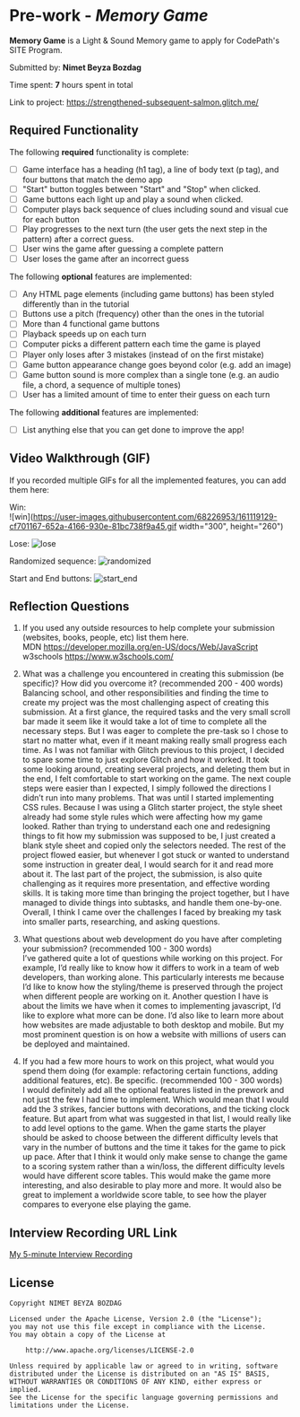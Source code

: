 # Pre-work - *Memory Game*

**Memory Game** is a Light & Sound Memory game to apply for CodePath's SITE Program.

Submitted by: **Nimet Beyza Bozdag**

Time spent: **7** hours spent in total

Link to project: https://strengthened-subsequent-salmon.glitch.me/

## Required Functionality

The following **required** functionality is complete:

* [ ] Game interface has a heading (h1 tag), a line of body text (p tag), and four buttons that match the demo app
* [ ] "Start" button toggles between "Start" and "Stop" when clicked.
* [ ] Game buttons each light up and play a sound when clicked.
* [ ] Computer plays back sequence of clues including sound and visual cue for each button
* [ ] Play progresses to the next turn (the user gets the next step in the pattern) after a correct guess.
* [ ] User wins the game after guessing a complete pattern
* [ ] User loses the game after an incorrect guess

The following **optional** features are implemented:

* [ ] Any HTML page elements (including game buttons) has been styled differently than in the tutorial
* [ ] Buttons use a pitch (frequency) other than the ones in the tutorial
* [ ] More than 4 functional game buttons
* [ ] Playback speeds up on each turn
* [ ] Computer picks a different pattern each time the game is played
* [ ] Player only loses after 3 mistakes (instead of on the first mistake)
* [ ] Game button appearance change goes beyond color (e.g. add an image)
* [ ] Game button sound is more complex than a single tone (e.g. an audio file, a chord, a sequence of multiple tones)
* [ ] User has a limited amount of time to enter their guess on each turn

The following **additional** features are implemented:

- [ ] List anything else that you can get done to improve the app!

## Video Walkthrough (GIF)

If you recorded multiple GIFs for all the implemented features, you can add them here:

Win:<br>
![win](https://user-images.githubusercontent.com/68226953/161119129-cf701167-652a-4166-930e-81bc738f9a45.gif width="300", height="260")

Lose:
![lose](https://user-images.githubusercontent.com/68226953/161119338-1fed69d1-9ce1-446d-9db9-1e94af7085fa.gif)

Randomized sequence:
![randomized](https://user-images.githubusercontent.com/68226953/161119440-0ff8c903-7c52-4332-8e7e-13b419b109b8.gif)

Start and End buttons:
![start_end](https://user-images.githubusercontent.com/68226953/161119539-c978fd84-5bba-4465-a5ff-cb8e60bbf61b.gif)

## Reflection Questions
1. If you used any outside resources to help complete your submission (websites, books, people, etc) list them here. <br>
    MDN https://developer.mozilla.org/en-US/docs/Web/JavaScript
    w3schools https://www.w3schools.com/


2. What was a challenge you encountered in creating this submission (be specific)? How did you overcome it? (recommended 200 - 400 words)<br>
  Balancing school, and other responsibilities and finding the time to create my project was the most challenging aspect of creating this submission. At a first glance, the required tasks and the very small scroll bar made it seem like it would take a lot of time to complete all the necessary steps. But I was eager to complete the pre-task so I chose to start no matter what, even if it meant making really small progress each time. As I was not familiar with Glitch previous to this project, I decided to spare some time to just explore Glitch and how it worked. It took some looking around, creating several projects, and deleting them but in the end, I felt comfortable to start working on the game. The next couple steps were easier than I expected, I simply followed the directions I didn’t run into many problems. That was until I started implementing CSS rules. Because I was using a Glitch starter project, the style sheet already had some style rules which were affecting how my game looked. Rather than trying to understand each one and redesigning things to fit how my submission was supposed to be, I just created a blank style sheet and copied only the selectors needed. The rest of the project flowed easier, but whenever I got stuck or wanted to understand some instruction in greater deal, I would search for it and read more about it. The last part of the project, the submission, is also quite challenging as it requires more presentation, and effective wording skills. It is taking more time than bringing the project together, but I have managed to divide things into subtasks, and handle them one-by-one. Overall, I think I came over the challenges I faced by breaking my task into smaller parts, researching, and asking questions.


3. What questions about web development do you have after completing your submission? (recommended 100 - 300 words)<br>
  I’ve gathered quite a lot of questions while working on this project. For example, I’d really like to know how it differs to work in a team of web developers, than working alone. This particularly interests me because I’d like to know how the styling/theme is preserved through the project when different people are working on it. Another question I have is about the limits we have when it comes to implementing javascript, I’d like to explore what more can be done. I’d also like to learn more about how websites are made adjustable to both desktop and mobile. But my most prominent question is on how a website with millions of users can be deployed and maintained.

4. If you had a few more hours to work on this project, what would you spend them doing (for example: refactoring certain functions, adding additional features, etc). Be specific. (recommended 100 - 300 words)<br>
  I would definitely add all the optional features listed in the prework and not just the few I had time to implement. Which would mean that I would add the 3 strikes, fancier buttons with decorations, and the ticking clock feature. But apart from what was suggested in that list, I would really like to add level options to the game. When the game starts the player should be asked to choose between the different difficulty levels that vary in the number of buttons and the time it takes for the game to pick up pace. After that I think it would only make sense to change the game to a scoring system rather than a win/loss, the different difficulty levels would have different score tables. This would make the game more interesting, and also desirable to play more and more. It would also be great to implement a worldwide score table, to see how the player compares to everyone else playing the game.




## Interview Recording URL Link

[My 5-minute Interview Recording](your-link-here)


## License

    Copyright NIMET BEYZA BOZDAG

    Licensed under the Apache License, Version 2.0 (the "License");
    you may not use this file except in compliance with the License.
    You may obtain a copy of the License at

        http://www.apache.org/licenses/LICENSE-2.0

    Unless required by applicable law or agreed to in writing, software
    distributed under the License is distributed on an "AS IS" BASIS,
    WITHOUT WARRANTIES OR CONDITIONS OF ANY KIND, either express or implied.
    See the License for the specific language governing permissions and
    limitations under the License.
